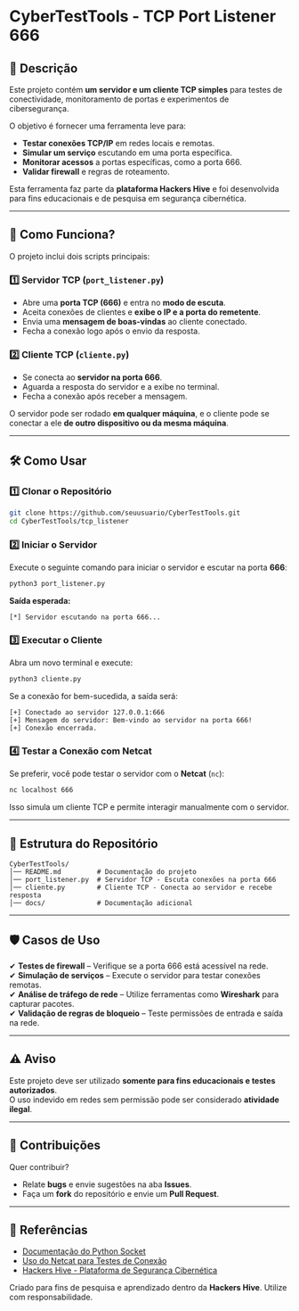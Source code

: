 # CyberTestTools - TCP Port Listener 666

## 📌 Descrição

Este projeto contém **um servidor e um cliente TCP simples** para testes de conectividade, monitoramento de portas e experimentos de cibersegurança.

O objetivo é fornecer uma ferramenta leve para:
- **Testar conexões TCP/IP** em redes locais e remotas.
- **Simular um serviço** escutando em uma porta específica.
- **Monitorar acessos** a portas específicas, como a porta 666.
- **Validar firewall** e regras de roteamento.

Esta ferramenta faz parte da **plataforma Hackers Hive** e foi desenvolvida para fins educacionais e de pesquisa em segurança cibernética.

---

## 🚀 Como Funciona?

O projeto inclui dois scripts principais:

### 1️⃣ Servidor TCP (`port_listener.py`)
- Abre uma **porta TCP (666)** e entra no **modo de escuta**.
- Aceita conexões de clientes e **exibe o IP e a porta do remetente**.
- Envia uma **mensagem de boas-vindas** ao cliente conectado.
- Fecha a conexão logo após o envio da resposta.

### 2️⃣ Cliente TCP (`cliente.py`)
- Se conecta ao **servidor na porta 666**.
- Aguarda a resposta do servidor e a exibe no terminal.
- Fecha a conexão após receber a mensagem.

O servidor pode ser rodado **em qualquer máquina**, e o cliente pode se conectar a ele **de outro dispositivo ou da mesma máquina**.

---

## 🛠️ Como Usar

### 1️⃣ Clonar o Repositório
```bash
git clone https://github.com/seuusuario/CyberTestTools.git
cd CyberTestTools/tcp_listener
```

### 2️⃣ Iniciar o Servidor
Execute o seguinte comando para iniciar o servidor e escutar na porta **666**:
```bash
python3 port_listener.py
```
**Saída esperada:**
```
[*] Servidor escutando na porta 666...
```

### 3️⃣ Executar o Cliente
Abra um novo terminal e execute:
```bash
python3 cliente.py
```
Se a conexão for bem-sucedida, a saída será:
```
[+] Conectado ao servidor 127.0.0.1:666
[+] Mensagem do servidor: Bem-vindo ao servidor na porta 666!
[+] Conexão encerrada.
```

### 4️⃣ Testar a Conexão com Netcat
Se preferir, você pode testar o servidor com o **Netcat** (`nc`):
```bash
nc localhost 666
```
Isso simula um cliente TCP e permite interagir manualmente com o servidor.

---

## 📂 Estrutura do Repositório

```
CyberTestTools/
│── README.md         # Documentação do projeto
│── port_listener.py  # Servidor TCP - Escuta conexões na porta 666
│── cliente.py        # Cliente TCP - Conecta ao servidor e recebe resposta
│── docs/             # Documentação adicional
```

---

## 🛡️ Casos de Uso

✔ **Testes de firewall** – Verifique se a porta 666 está acessível na rede.  
✔ **Simulação de serviços** – Execute o servidor para testar conexões remotas.  
✔ **Análise de tráfego de rede** – Utilize ferramentas como **Wireshark** para capturar pacotes.  
✔ **Validação de regras de bloqueio** – Teste permissões de entrada e saída na rede.  

---

## ⚠️ Aviso

Este projeto deve ser utilizado **somente para fins educacionais e testes autorizados**.  
O uso indevido em redes sem permissão pode ser considerado **atividade ilegal**.  

---

## 📢 Contribuições

Quer contribuir?
- Relate **bugs** e envie sugestões na aba **Issues**.
- Faça um **fork** do repositório e envie um **Pull Request**.

---

## 🔗 Referências

- [Documentação do Python Socket](https://docs.python.org/3/library/socket.html)  
- [Uso do Netcat para Testes de Conexão](https://www.redhat.com/sysadmin/netcat-cheat-sheet)  
- [Hackers Hive - Plataforma de Segurança Cibernética](https://hackershive.io/)  

Criado para fins de pesquisa e aprendizado dentro da **Hackers Hive**. Utilize com responsabilidade.
